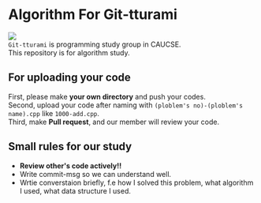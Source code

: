 # Algorithm For Git-tturami
<img src="https://github.com/git-tturami/algorithm/blob/master/git_tturami.png?raw=true"/><br>
`Git-tturami` is programming study group in CAUCSE.<br>
This repository is for algorithm study.<br>

## For uploading your code
First, please make <b>your own directory</b> and push your codes.<br>
Second, upload your code after naming with `(ploblem's no)-(ploblem's name).cpp` like `1000-add.cpp`.<br>
Third, make <b>Pull request</b>, and our member will review your code.<br>

## Small rules for our study
* <b>Review other's code actively!!</b>
* Write commit-msg so we can understand well.
* Wrtie converstaion briefly, f.e how I solved this problem, what algorithm I used, what data structure I used.
